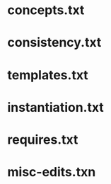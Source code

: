 # concepts.txt
# consistency.txt
# templates.txt
# instantiation.txt
# requires.txt
# misc-edits.txn

